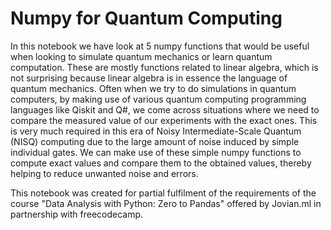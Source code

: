 # Numpy for Quantum Computing

In this notebook we have look at 5 numpy functions that would be useful when looking to simulate quantum mechanics or learn quantum computation. These are mostly functions related to linear algebra, which is not surprising because linear algebra is in essence the language of quantum mechanics. Often when we try to do simulations in quantum computers, by making use of various quantum computing programming languages like Qiskit and Q#, we come across situations where we need to compare the measured value of our experiments with the exact ones. This is very much required in this era of Noisy Intermediate-Scale Quantum (NISQ) computing due to the large amount of noise induced by simple individual gates. We can make use of these simple numpy functions to compute exact values and compare them to the obtained values, thereby helping to reduce unwanted noise and errors.

This notebook was created for partial fulfilment of the requirements of the course "Data Analysis with Python: Zero to Pandas" offered by Jovian.ml in partnership with freecodecamp.
